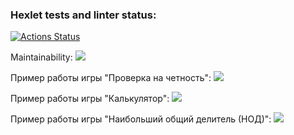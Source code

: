 ### Hexlet tests and linter status:
[![Actions Status](https://github.com/Attrolo/python-project-49/workflows/hexlet-check/badge.svg)](https://github.com/Attrolo/python-project-49/actions)

Maintainability:
<a href="https://codeclimate.com/github/Attrolo/python-project-49/maintainability"><img src="https://api.codeclimate.com/v1/badges/fc133d20c74431d60023/maintainability" /></a>

Пример работы игры "Проверка на четность":
<a href="https://asciinema.org/a/pJtXpdXJyjLt8njKtmaClFGVy" target="_blank"><img src="https://asciinema.org/a/pJtXpdXJyjLt8njKtmaClFGVy.svg" /></a>

Пример работы игры "Калькулятор":
<a href="https://asciinema.org/a/EQlCoRRwJzIBnwBkf7K3CCHew" target="_blank"><img src="https://asciinema.org/a/EQlCoRRwJzIBnwBkf7K3CCHew.svg" /></a>

Пример работы игры "Наибольший общий делитель (НОД)":
<a href="https://asciinema.org/a/wOqDdajF2v7GT9hcrd305KDM0" target="_blank"><img src="https://asciinema.org/a/wOqDdajF2v7GT9hcrd305KDM0.svg" /></a>
